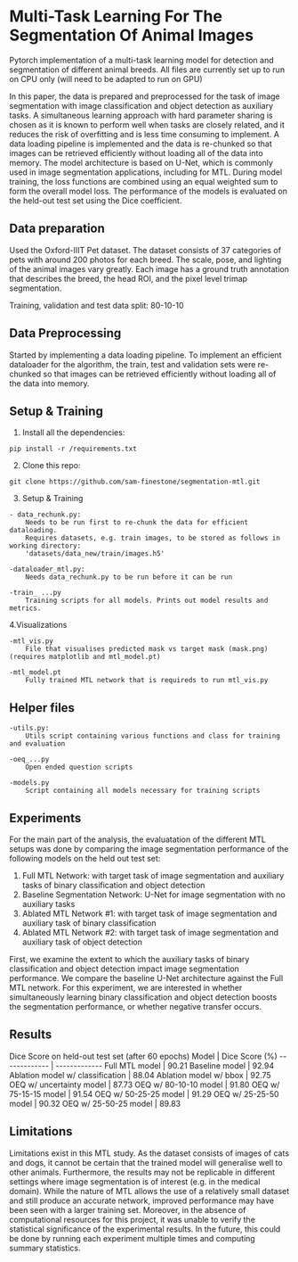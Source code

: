 # Multi-Task Learning For The Segmentation Of Animal Images

Pytorch implementation of a multi-task learning model for detection and segmentation of different animal breeds.
All files are currently set up to run on CPU only (will need to be adapted to run on GPU)

In this paper, the data is prepared and preprocessed for the task of image segmentation with image classification and object detection as auxiliary tasks. A simultaneous learning approach with hard parameter sharing is chosen as it is known to perform well when tasks are closely related, and it reduces the risk of overfitting and is less time consuming to implement. A data loading pipeline is implemented and the data is re-chunked so that images can be retrieved efficiently without loading all of the data into memory. The model architecture is based on U-Net, which is commonly used in image segmentation applications, including for MTL. During model training, the loss functions are combined using an equal weighted sum to form the overall model loss. The performance of the models is evaluated on the held-out test set using the Dice coefficient.
## Data preparation 

Used the Oxford-IIIT Pet dataset. The dataset consists of 37 categories of pets with around 200 photos for each breed. The scale, pose, and lighting of the animal images vary greatly. Each image has a ground truth annotation that describes the breed, the head ROI, and the pixel level trimap segmentation.

Training, validation and test data split: 80-10-10

## Data Preprocessing

Started by implementing a data loading pipeline. To implement an efficient dataloader for the algorithm, the train, test and validation sets
were re-chunked so that images can be retrieved efficiently without loading all of the data into memory. 


## Setup & Training 

1. Install all the dependencies:

```
pip install -r /requirements.txt
```

2. Clone this repo:

```
git clone https://github.com/sam-finestone/segmentation-mtl.git
```

3. Setup & Training

```
- data_rechunk.py:
	Needs to be run first to re-chunk the data for efficient dataloading.
	Requires datasets, e.g. train images, to be stored as follows in working directory:
	'datasets/data_new/train/images.h5'

-dataloader_mtl.py: 
	Needs data_rechunk.py to be run before it can be run

-train_ ...py
	Training scripts for all models. Prints out model results and metrics.
```  
  
4.Visualizations

```
-mtl_vis.py
	File that visualises predicted mask vs target mask (mask.png) (requires matplotlib and mtl_model.pt)

-mtl_model.pt
	Fully trained MTL network that is requireds to run mtl_vis.py
```

## Helper files 

```
-utils.py:
	Utils script containing various functions and class for training and evaluation

-oeq_...py
	Open ended question scripts

-models.py
	Script containing all models necessary for training scripts
```

## Experiments

For the main part of the analysis, the evaluatation of the different MTL setups was done by comparing the image segmentation performance of the following models on the held out test set:

1. Full MTL Network: with target task of image segmentation and auxiliary tasks of binary classification and object detection
2. Baseline Segmentation Network: U-Net for image segmentation with no auxiliary tasks
3. Ablated MTL Network #1: with target task of image segmentation and auxiliary task of binary classification
4. Ablated MTL Network #2: with target task of image segmentation and auxiliary task of object detection

First, we examine the extent to which the auxiliary tasks of binary classification and object detection impact image segmentation performance. We compare the baseline U-Net architecture against the Full MTL network. For this experiment, we are interested in whether simultaneously learning binary classification and object detection boosts the segmentation performance, or whether negative transfer occurs.


## Results

Dice Score on held-out test set (after 60 epochs)
Model | Dice Score (%)
------------- | -------------
Full MTL model | 90.21
Baseline model | 92.94
Ablation model w/ classification | 88.04
Ablation model w/ bbox | 92.75
OEQ w/ uncertainty model | 87.73
OEQ w/ 80-10-10 model | 91.80
OEQ w/ 75-15-15 model | 91.54
OEQ w/ 50-25-25 model | 91.29
OEQ w/ 25-25-50 model | 90.32
OEQ w/ 25-50-25 model | 89.83


## Limitations

Limitations exist in this MTL study. As the dataset consists of images of cats and dogs, it cannot be certain that the trained model will generalise well to other animals. Furthermore, the results may not be replicable in different settings where image segmentation is of interest (e.g. in the medical domain). While the nature of MTL allows the use of a relatively small dataset and still produce an accurate network, improved performance may have been seen with a larger training set. Moreover, in the absence of computational resources for this project, it was unable to verify the statistical significance of the experimental results. In the future, this could be done by running each experiment multiple times and computing summary statistics.










